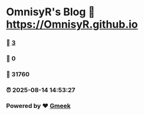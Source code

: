 # OmnisyR's Blog :link: https://OmnisyR.github.io 
### :page_facing_up: [3](https://OmnisyR.github.io/tag.html) 
### :speech_balloon: 0 
### :hibiscus: 31760 
### :alarm_clock: 2025-08-14 14:53:27 
### Powered by :heart: [Gmeek](https://github.com/Meekdai/Gmeek)
